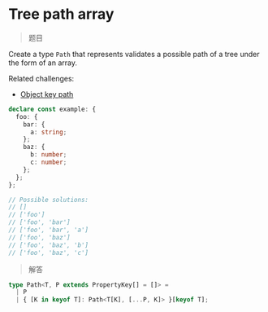 # Tree path array

<BtnGroup 
	issue="https://tsch.js.org/15260/solutions"
	featured="https://github.com/type-challenges/type-challenges/issues/22354"
/>

> 题目

Create a type `Path` that represents validates a possible path of a tree under the form of an array.

Related challenges:

- [Object key path](https://github.com/type-challenges/type-challenges/blob/main/questions/07258-hard-object-key-paths/README.md)

```ts
declare const example: {
  foo: {
    bar: {
      a: string;
    };
    baz: {
      b: number;
      c: number;
    };
  };
};

// Possible solutions:
// []
// ['foo']
// ['foo', 'bar']
// ['foo', 'bar', 'a']
// ['foo', 'baz']
// ['foo', 'baz', 'b']
// ['foo', 'baz', 'c']
```

> 解答

```ts
type Path<T, P extends PropertyKey[] = []> =
  | P
  | { [K in keyof T]: Path<T[K], [...P, K]> }[keyof T];
```

